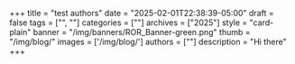 +++ 
title = "test authors" 
date = "2025-02-01T22:38:39-05:00"
draft = false 
tags = ["", ""] 
categories = [""] 
archives = ["2025"]
style = "card-plain" 
banner = "/img/banners/ROR_Banner-green.png" 
thumb = "/img/blog/" 
images = ['/img/blog/']
authors = [""]
description = "Hi there"
+++ 

<!-- Commonly used content 

{{< figure src="/img/blog/" class="featured-figure" alt="" >}}

{{< callout color="green" icon="fa-info" >}} 
{{< /callout >}}

{{< figure src="/img/blog/" class="blog-figure" alt="" >}}

{{< youtube id="XXX" title="" >}}

{{< callout icon="fa-envelope" >}} 
Write us at support@ror.org with any comments or questions.
{{< /callout >}} 
-->
